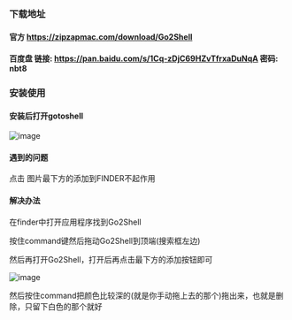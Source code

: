 ### 下载地址
#### 官方 https://zipzapmac.com/download/Go2Shell
#### 百度盘 链接: https://pan.baidu.com/s/1Cq-zDjC69HZvTfrxaDuNqA  密码: nbt8

### 安装使用
#### 安装后打开gotoshell

![image](https://gitee.com/hxc8/images7/raw/master/img/202407190749430.jpg)

#### 遇到的问题

点击 图片最下方的添加到FINDER不起作用

#### 解决办法

在finder中打开应用程序找到Go2Shell

按住command键然后拖动Go2Shell到顶端(搜索框左边)

然后再打开Go2Shell，打开后再点击最下方的添加按钮即可

![image](https://gitee.com/hxc8/images7/raw/master/img/202407190749910.jpg)


然后按住command把颜色比较深的(就是你手动拖上去的那个)拖出来，也就是删除，只留下白色的那个就好